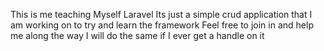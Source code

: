 This is me teaching Myself Laravel
Its just a simple crud application that I am working on to try and learn the framework 
Feel free to join in and help me along the way I will do the same if I ever get a handle on it

